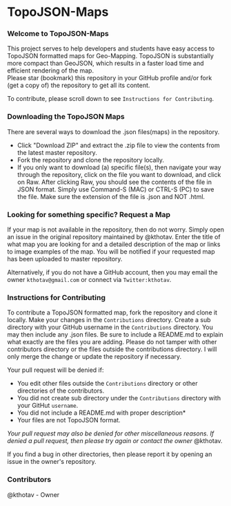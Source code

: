 # TopoJSON-Maps

### Welcome to TopoJSON-Maps
This project serves to help developers and students have easy access to TopoJSON formatted maps for Geo-Mapping. TopoJSON is substantially more compact than GeoJSON, which results in a faster load time and efficient rendering of the map.  
Please star (bookmark) this repository in your GitHub profile and/or fork (get a copy of) the repository to get all its content.  

To contribute, please scroll down to see `Instructions for Contributing`.

### Downloading the TopoJSON Maps
There are several ways to download the .json files(maps) in the repository.

* Click "Download ZIP" and extract the .zip file to view the contents from the latest master repository.  
* Fork the repository and clone the repository locally.  
* If you only want to download (a) specific file(s), then navigate your way through the repository, click on the file you want to download, and click on Raw. After clicking Raw, you should see the contents of the file in JSON format. Simply use Command-S (MAC) or CTRL-S (PC) to save the file. Make sure the extension of the file is .json and NOT .html.  

### Looking for something specific? Request a Map
If your map is not available in the repository, then do not worry. Simply open an issue in the original repository maintained by @kthotav. Enter the title of what map you are looking for and a detailed description of the map or links to image examples of the map. You will be notified if your requested map has been uploaded to master repository.

Alternatively, if you do not have a GitHub account, then you may email the owner `kthotav@gmail.com` or connect via `Twitter:kthotav`.

### Instructions for Contributing
To contribute a TopoJSON formatted map, fork the repository and clone it locally. Make your changes in the `Contributions` directory. Create a sub directory with your GitHub username in the `Contributions` directory. You may then include any .json files. Be sure to include a README.md to explain what exactly are the files you are adding. Please do not tamper with other contributors directory or the files outside the contributions directory. I will only merge the change or update the repository if necessary.  

Your pull request will be denied if:  

* You edit other files outside the `Contributions` directory or other directories of the contributors.
* You did not create sub directory under the `Contributions` directory with your GitHut `username`.  
* You did not include a README.md with proper description*
* Your files are not TopoJSON format.  

*Your pull request may also be denied for other miscellaneous reasons. If denied a pull request, then please try again or contact the owner* @kthotav.  

If you find a bug in other directories, then please report it by opening an issue in the owner's repository.

### Contributors
@kthotav - Owner
